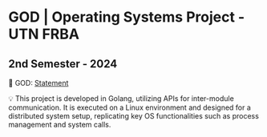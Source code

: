 # GOD | Operating Systems Project - UTN FRBA
## 2nd Semester - 2024
📃 GOD: [Statement](https://docs.google.com/document/d/1HSZ14tk7IOfkOf-7ni0Wa6wnKZClEQA7zZyv-h0EZAY/edit?tab=t.0)

💡 This project is developed in Golang, utilizing APIs for inter-module communication. It is executed on a Linux environment and designed for a distributed system setup, replicating key OS functionalities such as process management and system calls.
